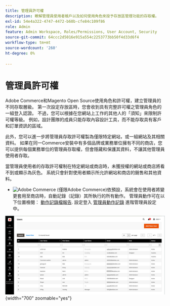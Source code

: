 ```yaml
---
title: 管理員許可權
description: 瞭解管理員使用者帳戶以及如何使用角色來授予存放區管理功能的存取權。
exl-id: 54e4a322-4747-4472-b60b-cfe84c109f86
role: Admin
feature: Admin Workspace, Roles/Permissions, User Account, Security
source-git-commit: 64ccc2d5016e915a554c2253773bb50f4d33d6f4
workflow-type: tm+mt
source-wordcount: '260'
ht-degree: 0%

---
```


# 管理員許可權

Adobe Commerce和Magento Open Source使用角色和許可權，建立管理員的不同存取層級。 第一次設定存放區時，您會收到具有完整許可權之管理員角色的一組登入認證。 不過，您可以根據在您網站上工作的其他人的「須知」來限制許可權等級。 例如，設計團隊的成員只能存取內容設計工具，而不能存取具有客戶和訂單資訊的區域。

此外，您可以進一步將管理員存取許可權製為僅限特定網站，或一組網站及其相關資料。 如果在同一Commerce安裝中有多個品牌或業務單位擁有不同的商店，您可以提供每個業務單位的管理員存取權，但會隱藏和保護其資料，不讓其他管理員使用者存取。

當管理員使用者的存取許可權制在特定網站或商店時，未獲授權的網站或商店將看不到或顯示為灰色。 系統只會針對使用者顯示所允許網站和商店的銷售和其他資料。

- ![Adobe Commerce](../assets/adobe-logo.svg) (僅限Adobe Commerce)依預設，系統會在使用者將變更套用至商店時，自動記錄（記錄）其所執行的所有動作。 管理員動作可在以下位置檢閱： [動作記錄檔報告](action-log-report.md). 設定登入 [管理員動作記錄](action-log.md) 進階管理員設定中。

![管理員 — 所有使用者帳戶](./assets/users-all.png){width="700" zoomable="yes"}
